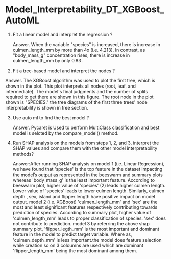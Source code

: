# Model_Interpretability_DT_XGBoost_AutoML





1. Fit a linear model and interpret the regression ?
      
      Answer. When the variable "species" is increased, there is increase in culmen_length_mm by more than 4x (i.e. 4.213). In contrast, as "body_mass_g" concentration rises, there is increase in culmen_length_mm by only 0.83 .


2. Fit a tree-based model and interpret the nodes ?

Answer. The XGBoost algorithm was used to plot the first tree, which is shown in the plot. This plot interprets all nodes (root, leaf, and intermediate). The model's final judgments and the number of splits required to get there are shown in this figure. The root node in the plot shown is "SPECIES." the tree diagrams of the first three trees' node interpretability is shown in tree section.



3. Use auto ml to find the best model ?
      
      Answer. Pycaret is Used to perform MultiClass classification and best model is selcted by the compare_model() method.


4. Run SHAP analysis on the models from steps 1, 2, and 3, interpret the SHAP values and compare them with the other model interpretability methods?
      
      Answer:After running SHAP analysis on model 1 (i.e. Linear Regression), we have found that 'species' is the top feature in the dataset impacting the model’s output as represented in the beeswarm and summary plots whereas 'body_mass_g' is the least important feature. According to beeswarm plot, higher value of 'species' (2) leads higher culmen length. Lower value of 'species' leads to lower culmen length. Similarly, culmen depth , sex, island and flipper length have positive impact on model output.
model 2 (i.e. XGBoost) 'culmen_length_mm' and 'sex' are the most and least significant features respectively contributing towards prediction of species. According to summary plot, higher value of 'culmen_length_mm' leads to proper classification of species. 'sex' does not contribute to prediction.
model 3 by referring the above shap summary plot, 'flipper_legth_mm' is the most important and dominant feature in the model to predict target variable. Where as, 'culmen_depth_mm' is less important.the model does feature selection while creation so on 3 coloumns are used which are dominant 'flipper_length_mm' being the most dominant among them.
